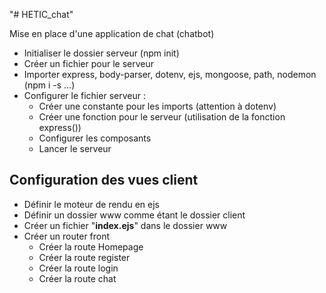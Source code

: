 "# HETIC_chat" 

Mise en place d'une application de chat (chatbot)

- Initialiser le dossier serveur (npm init)
- Créer un fichier pour le serveur
- Importer express, body-parser, dotenv, ejs, mongoose, path, nodemon (npm i -s ...)
- Configurer le fichier serveur :
    - Créer une constante pour les imports (attention à dotenv)
    - Créer une fonction pour le serveur (utilisation de la fonction express())
    - Configurer les composants
    - Lancer le serveur

## Configuration des vues client
- Définir le moteur de rendu en ejs
- Définir un dossier www comme étant le dossier client
- Créer un fichier "__index.ejs__" dans le dossier www
- Créer un router front
    - Créer la route Homepage
    - Créer la route register
    - Créer la route login
    - Créer la route chat
